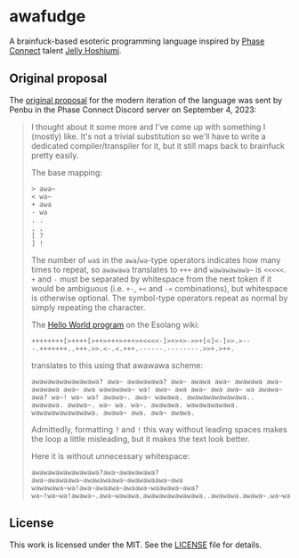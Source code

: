 # awafudge

A brainfuck-based esoteric programming language inspired by [Phase Connect][] talent [Jelly Hoshiumi][].

[Phase Connect]: https://phase-connect.com/
[Jelly Hoshiumi]: https://www.youtube.com/@JellyHoshiumi

## Original proposal

The [original proposal](https://discord.com/channels/857035276538609674/1108627547287199754/1148265859446493204) for the modern iteration of the language was sent by Penbu in the Phase Connect Discord server on September 4, 2023:

> I thought about it some more and I've come up with something I (mostly) like. It's not a trivial substitution so we'll have to write a dedicated compiler/transpiler for it, but it still maps back to brainfuck pretty easily.
> 
> The base mapping:
> ```
> > awa~
> < wa~
> + awa
> - wa
> . .
> , ,
> [ ?
> ] !
> ```
> 
> The number of `wa`s in the `awa`/`wa`-type operators indicates how many times to repeat, so `awawawa` translates to `+++` and `wawawawawa~` is `<<<<<`. `+` and `-` must be separated by whitespace from the next token if it would be ambiguous (i.e. `+-`, `+<` and `-<` combinations), but whitespace is otherwise optional.  The symbol-type operators repeat as normal by simply repeating the character.
> 
> The [Hello World program](<https://esolangs.org/wiki/Brainfuck#Hello,_World!>) on the Esolang wiki:
> ```brainfuck
> ++++++++[>++++[>++>+++>+++>+<<<<-]>+>+>->>+[<]<-]>>.>---.+++++++..+++.>>.<-.<.+++.------.--------.>>+.>++.
> ```
> translates to this using that awawawa scheme:
> ```
> awawawawawawawawa? awa~ awawawawa? awa~ awawa awa~ awawawa awa~ awawawa awa~ awa wawawawa~ wa! awa~ awa awa~ awa awa~ wa awawa~ awa? wa~! wa~ wa! awawa~. awa~ wawawa. awawawawawawawa.. awawawa. awawa~. wa~ wa. wa~. awawawa. wawawawawawa. wawawawawawawawa. awawa~ awa. awa~ awawa.
> ```
> Admittedly, formatting `?` and `!` this way without leading spaces makes the loop a little misleading, but it makes the text look better.
> 
> Here it is without unnecessary whitespace:
> ```
> awawawawawawawawa?awa~awawawawa?awa~awawaawa~awawawaawa~awawawaawa~awa wawawawa~wa!awa~awaawa~awaawa~waawawa~awa?wa~!wa~wa!awawa~.awa~wawawa.awawawawawawawa..awawawa.awawa~.wa~wa.wa~.awawawa.wawawawawawa.wawawawawawawawa.awawa~awa.awa~awawa.
> ```

## License

This work is licensed under the MIT. See the [LICENSE][] file for details.

[LICENSE]: ./LICENSE
